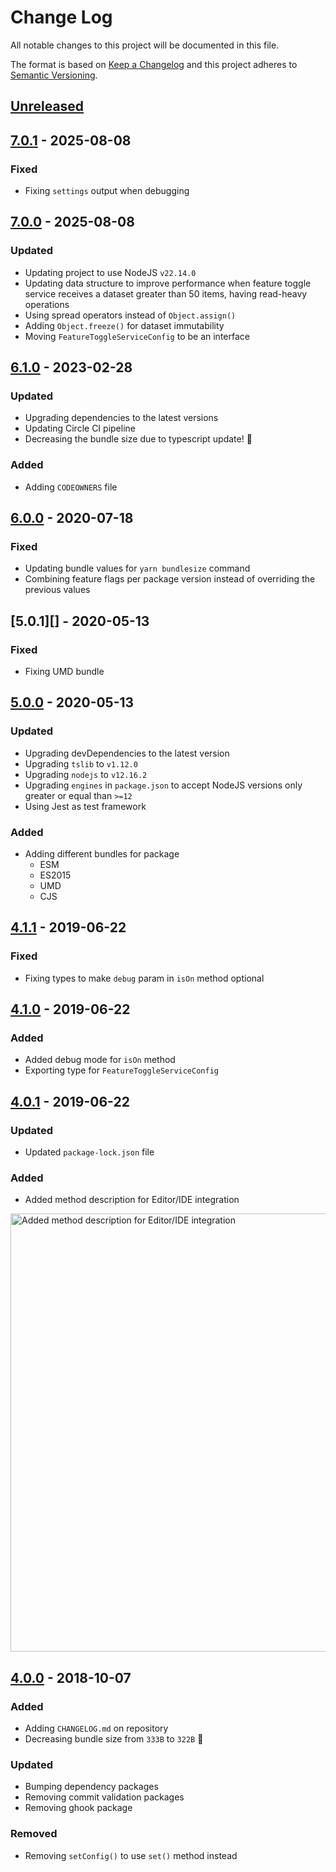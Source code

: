 # Change Log

All notable changes to this project will be documented in this file.

The format is based on [Keep a Changelog](http://keepachangelog.com/)
and this project adheres to [Semantic Versioning](http://semver.org/).

## [Unreleased][]

## [7.0.1][] - 2025-08-08

### Fixed

- Fixing `settings` output when debugging

## [7.0.0][] - 2025-08-08

### Updated

- Updating project to use NodeJS `v22.14.0`
- Updating data structure to improve performance when feature toggle service receives a dataset greater than 50 items, having read-heavy operations
- Using spread operators instead of `Object.assign()`
- Adding `Object.freeze()` for dataset immutability
- Moving `FeatureToggleServiceConfig` to be an interface 


## [6.1.0][] - 2023-02-28

### Updated

- Upgrading dependencies to the latest versions
- Updating Circle CI pipeline
- Decreasing the bundle size due to typescript update! 🎉

### Added

- Adding `CODEOWNERS` file

## [6.0.0][] - 2020-07-18

### Fixed

- Updating bundle values for `yarn bundlesize` command
- Combining feature flags per package version instead of overriding the previous values

## [5.0.1][] - 2020-05-13

### Fixed

- Fixing UMD bundle

## [5.0.0][] - 2020-05-13

### Updated

- Upgrading devDependencies to the latest version
- Upgrading `tslib` to `v1.12.0`
- Upgrading `nodejs` to `v12.16.2`
- Upgrading `engines` in `package.json` to accept NodeJS versions only greater or equal than `>=12`
- Using Jest as test framework

### Added

- Adding different bundles for package
  - ESM
  - ES2015
  - UMD
  - CJS

## [4.1.1][] - 2019-06-22

### Fixed

- Fixing types to make `debug` param in `isOn` method optional

## [4.1.0][] - 2019-06-22

### Added

- Added debug mode for `isOn` method
- Exporting type for `FeatureToggleServiceConfig`

## [4.0.1][] - 2019-06-22

### Updated

- Updated `package-lock.json` file

### Added

- Added method description for Editor/IDE integration

<img width="701" alt="Added method description for Editor/IDE integration" src="https://user-images.githubusercontent.com/1252570/59961226-53d91480-9518-11e9-8f3f-acbaf952e955.png">

## [4.0.0][] - 2018-10-07

### Added

- Adding `CHANGELOG.md` on repository
- Decreasing bundle size from `333B` to `322B` 🎉

### Updated

- Bumping dependency packages
- Removing commit validation packages
- Removing ghook package

### Removed

- Removing `setConfig()` to use `set()` method instead

[unreleased]: https://github.com/willmendesneto/feature-toggle-service/compare/v4.1.1...HEAD
[4.1.1]: https://github.com/willmendesneto/feature-toggle-service/compare/v4.1.0...v4.1.1
[4.1.0]: https://github.com/willmendesneto/feature-toggle-service/compare/v4.0.1...v4.1.0
[4.0.1]: https://github.com/willmendesneto/feature-toggle-service/compare/v4.0.0...v4.0.1
[4.0.0]: https://github.com/willmendesneto/feature-toggle-service/tree/v4.0.0
[unreleased]: https://github.com/willmendesneto/feature-toggle-service/compare/v5.0.0...HEAD
[5.0.0]: https://github.com/willmendesneto/feature-toggle-service/tree/v5.0.0
[unreleased]: https://github.com/willmendesneto/feature-toggle-service/compare/v5.0.1...HEAD
[Unreleased]: https://github.com/willmendesneto/feature-toggle-service/compare/v7.0.1...HEAD
[7.0.1]: https://github.com/willmendesneto/feature-toggle-service/compare/v7.0.0...v7.0.1
[7.0.0]: https://github.com/willmendesneto/feature-toggle-service/compare/v6.1.0...v7.0.0
[6.1.0]: https://github.com/willmendesneto/feature-toggle-service/compare/v6.0.0...v6.1.0
[6.0.0]: https://github.com/willmendesneto/feature-toggle-service/tree/v6.0.0
